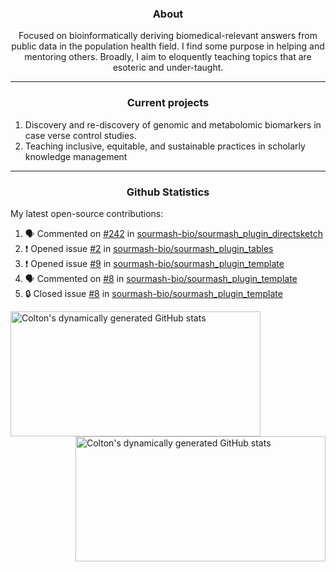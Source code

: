 <!--
Inspiration derived from:
1. https://zzetao.github.io/awesome-github-profile/
2. https://github.com/spcanelon
3. https://github.com/tallguyjenks

Tools used:
1. https://github.com/anuraghazra/github-readme-stats
2. https://github.com/jamesgeorge007/github-activity-readme
3. https://github.com/topics/profile-readme
-->

<h3 align="center">About</h3>

<p align="center">
Focused on bioinformatically deriving biomedical-relevant answers from public data in the population health field. 
I find some purpose in helping and mentoring others. Broadly, I aim to eloquently teaching topics that are esoteric and under-taught.
</p>

---

<h3 align="center">Current projects</h3>

1. Discovery and re-discovery of genomic and metabolomic biomarkers in case verse control studies.
2. Teaching inclusive, equitable, and sustainable practices in scholarly knowledge management

---

<h3 align="center">Github Statistics</h3>

My latest open-source contributions:

<!--START_SECTION:activity-->
1. 🗣 Commented on [#242](https://github.com/sourmash-bio/sourmash_plugin_directsketch/issues/242#issuecomment-2813581192) in [sourmash-bio/sourmash_plugin_directsketch](https://github.com/sourmash-bio/sourmash_plugin_directsketch)
2. ❗ Opened issue [#2](https://github.com/sourmash-bio/sourmash_plugin_tables/issues/2) in [sourmash-bio/sourmash_plugin_tables](https://github.com/sourmash-bio/sourmash_plugin_tables)
3. ❗ Opened issue [#9](https://github.com/sourmash-bio/sourmash_plugin_template/issues/9) in [sourmash-bio/sourmash_plugin_template](https://github.com/sourmash-bio/sourmash_plugin_template)
4. 🗣 Commented on [#8](https://github.com/sourmash-bio/sourmash_plugin_template/issues/8#issuecomment-2767199283) in [sourmash-bio/sourmash_plugin_template](https://github.com/sourmash-bio/sourmash_plugin_template)
5. 🔒 Closed issue [#8](https://github.com/sourmash-bio/sourmash_plugin_template/issues/8) in [sourmash-bio/sourmash_plugin_template](https://github.com/sourmash-bio/sourmash_plugin_template)
<!--END_SECTION:activity-->

<a href="https://github.com/ccbaumler">
  <img height="200" width=400 align="left" alt="Colton's dynamically generated GitHub stats" src="https://github-readme-stats.vercel.app/api?username=ccbaumler&show_icons=true&title_color=434d58&icon_color=fa8072&ring_color=ba55d3"/>
</a>
<a href="https://github.com/ccbaumler">
  <img height="200" width=400 align="right" alt="Colton's dynamically generated GitHub stats" src="https://github-readme-stats.vercel.app/api/top-langs/?username=ccbaumler&layout=compact&langs_count=6&card_width=320&title_color=434d58&hide=Standard%20ML,%20TeX,%20Jupyter%20Notebook" />
</a>
